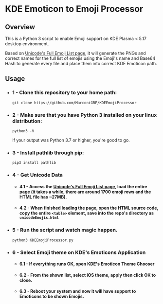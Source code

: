 # KDE Emoticon to Emoji Processor

## Overview
This is a Python 3 script to enable Emoji support on KDE Plasma < 5.17 desktop environment.

Based on [Unicode's Full Emoji List page](http://www.unicode.org/emoji/charts/full-emoji-list.html), it will generate the PNGs and correct names for the full list of emojis using the Emoji's name and Base64 Hash to generate every file and place them into correct KDE Emoticon path.

## Usage
- ### 1 - Clone this repository to **your home path**:
    ```
    git clone https://github.com/MarconiGRF/KDEEmojiProcessor
    ```

- ### 2 - Make sure that you have Python 3 installed on your linux distribution:    
    ```
    python3 -V
    ```
    If your output was Python 3.7  or higher, you're good to go.

- ### 3 - Install pathlib through pip:
    ```
    pip3 install pathlib
    ```

- ### 4 - Get Unicode Data
    - #### 4.1 - Access the [Unicode's Full Emoji List page](http://www.unicode.org/emoji/charts/full-emoji-list.html), load the entire page (it takes a while, there are around 1700 emoji rows and the HTML file has ~27MB).
    - #### 4.2 - When finished loading the page, open the HTML source code, copy the entire `<table>` element, save into the repo's directory as `unicodeEmojis.html`

- ### 5 - Run the script and watch magic happen.
    ```
    python3 KDEEmojiProcessor.py
    ```

- ### 6 - Select Emoji theme on KDE's Emoticons Application
    - #### 6.1 - If everything runs OK, open KDE's Emoticon Theme Chooser
    - #### 6.2 - From the shown list, select iOS theme, apply then click OK to close.
    - #### 6.3 - Reboot your system and now it will have support to Emoticons to be shown Emojis.
